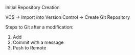Initial Repository Creation

VCS -> Import into Version Control -> Create Git Repository

Steps to Git after a modification:

1. Add
2. Commit with a message
3. Push to Remote


    
